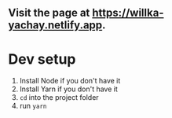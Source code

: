 ## Visit the page at https://willka-yachay.netlify.app.

# Dev setup
1. Install Node if you don't have it 
2. Install Yarn if you don't have it
3. `cd` into the project folder
4. run `yarn`
